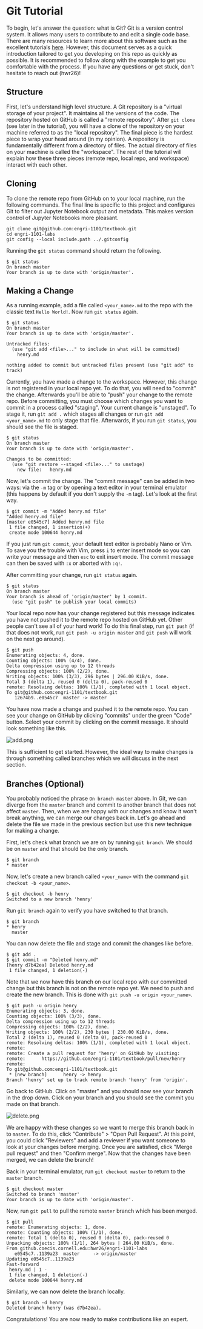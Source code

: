 # Git Tutorial

To begin, let's answer the question: what is Git? Git is a version control
system. It allows many users to contribute to and edit a single code base.
There are many resources to learn more about this software such as the
excellent tutorials [here](https://www.atlassian.com/git/tutorials). However,
this document serves as a quick introduction tailored to get you developing on
this repo as quickly as possible. It is recommended to follow along with the
example to get you comfortable with the process. If you have any questions or
get stuck, don't hesitate to reach out (hwr26)!

## Structure

First, let's understand high level structure. A Git repository is a "virtual
storage of your project". It maintains all the versions of the code. The
repository hosted on GitHub is called a "remote repository". After `git clone`
(see later in the tutorial), you will have a clone of the repository on your
machine referred to as the "local repository". The final piece is the hardest
piece to wrap your head around (in my opinion). A repository is fundamentally
different from a directory of files. The actual directory of files on your
machine is called the "workspace". The rest of the tutorial will explain how
these three pieces (remote repo, local repo, and workspace) interact with each
other.

## Cloning

To clone the remote repo from GitHub on to your local machine, run the
following commands. The final line is specific to this project and configures
Git to filter out Jupyter Notebook output and metadata. This makes version
control of Jupyter Notebooks more pleasant.

```
git clone git@github.com:engri-1101/textbook.git
cd engri-1101-labs
git config --local include.path ../.gitconfig
```

Running the `git status` command should return the following.

```
$ git status
On branch master
Your branch is up to date with 'origin/master'.
```

## Making a Change

As a running example, add a file called `<your_name>.md` to the repo with the
classic text `Hello World!`. Now run `git status` again.

```
$ git status
On branch master
Your branch is up to date with 'origin/master'.

Untracked files:
  (use "git add <file>..." to include in what will be committed)
	henry.md

nothing added to commit but untracked files present (use "git add" to track)
```

Currently, you have made a change to the workspace. However, this change is not
registered in your local repo yet. To do that, you will need to "commit" the
change. Afterwards you'll be able to "push" your change to the remote repo.
Before committing, you must choose which changes you want to commit in a process
called "staging". Your current change is "unstaged". To stage it, run `git add
.` which stages all changes or run `git add <your_name>.md` to only stage that
file. Afterwards, if you run `git status`, you should see the file is staged.

```
$ git status
On branch master
Your branch is up to date with 'origin/master'.

Changes to be committed:
  (use "git restore --staged <file>..." to unstage)
	new file:   henry.md
```

Now, let's commit the change. The "commit message" can be added in two ways:
via the `-m` tag or by opening a text editor in your terminal emulator (this
happens by default if you don't supply the `-m` tag). Let's look at the first
way.

```
$ git commit -m "Added henry.md file"
"Added henry.md file"
[master e0545c7] Added henry.md file
 1 file changed, 1 insertion(+)
 create mode 100644 henry.md
```

If you just run `git commit`, your default text editor is probably Nano or Vim.
To save you the trouble with Vim, press `i` to enter insert mode so you can
write your message and then `esc` to exit insert mode. The commit message can
then be saved with `:x` or aborted with `:q!`.

After committing your change, run `git status` again.

```
$ git status
On branch master
Your branch is ahead of 'origin/master' by 1 commit.
  (use "git push" to publish your local commits)
```

Your local repo now has your change registered but this message indicates you
have not pushed it to the remote repo hosted on GitHub yet. Other people can't
see all of your hard work! To do this final step, run `git push` (if that does
not work, run `git push -u origin master` and `git push` will work on the next
go around).

```
$ git push
Enumerating objects: 4, done.
Counting objects: 100% (4/4), done.
Delta compression using up to 12 threads
Compressing objects: 100% (2/2), done.
Writing objects: 100% (3/3), 296 bytes | 296.00 KiB/s, done.
Total 3 (delta 1), reused 0 (delta 0), pack-reused 0
remote: Resolving deltas: 100% (1/1), completed with 1 local object.
To git@github.com:engri-1101/textbook.git
   12674b9..e0545c7  master -> master
```

You have now made a change and pushed it to the remote repo. You can see your
change on GitHub by clicking "commits" under the green "Code" button. Select
your commit by clicking on the commit message. It should look something like
this.

![add.png](add.png)

This is sufficient to get started. However, the ideal way to make changes is
through something called branches which we will discuss in the next section.

## Branches (Optional)

You probably noticed the phrase `On branch master` above. In Git, we can
diverge from the `master` branch and commit to another branch that does not
affect `master`. Then, when we are happy with our changes and know it won't
break anything, we can merge our changes back in. Let's go ahead and delete the
file we made in the previous section but use this new technique for making a
change.

First, let's check what branch we are on by running `git branch`. We should be
on `master` and that should be the only branch.

```
$ git branch
* master
```

Now, let's create a new branch called `<your_name>` with the command `git
checkout -b <your_name>`.

```
$ git checkout -b henry
Switched to a new branch 'henry'
```

Run `git branch` again to verify you have switched to that branch.

```
$ git branch
* henry
  master
```

You can now delete the file and stage and commit the changes like before.

```
$ git add .
$ git commit -m "Deleted henry.md"
[henry d7b42ea] Deleted henry.md
 1 file changed, 1 deletion(-)
```

Note that we now have this branch on our local repo with our committed change
but this branch is not on the remote repo yet. We need to push and create the
new branch. This is done with `git push -u origin <your_name>`.

```
$ git push -u origin henry
Enumerating objects: 3, done.
Counting objects: 100% (3/3), done.
Delta compression using up to 12 threads
Compressing objects: 100% (2/2), done.
Writing objects: 100% (2/2), 230 bytes | 230.00 KiB/s, done.
Total 2 (delta 1), reused 0 (delta 0), pack-reused 0
remote: Resolving deltas: 100% (1/1), completed with 1 local object.
remote:
remote: Create a pull request for 'henry' on GitHub by visiting:
remote:      https://github.com/engri-1101/textbook/pull/new/henry
remote:
To git@github.com:engri-1101/textbook.git
 * [new branch]      henry -> henry
Branch 'henry' set up to track remote branch 'henry' from 'origin'.
```

Go back to GitHub. Click on "master" and you should now see your branch in the
drop down. Click on your branch and you should see the commit you made on that
branch.

![delete.png](delete.png)

We are happy with these changes so we want to merge this branch back in to
`master`. To do this, click "Contribute" > "Open Pull Request". At this point,
you could click "Reviewers" and add a reviewer if you want someone to look at
your changes before merging. Once you are satisfied, click "Merge pull request"
and then "Confirm merge". Now that the changes have been merged, we can delete the
branch!

Back in your terminal emulator, run `git checkout master` to return to the
`master` branch.

```
$ git checkout master
Switched to branch 'master'
Your branch is up to date with 'origin/master'.
```

Now, run `git pull` to pull the remote `master` branch which has been merged.

```
$ git pull
remote: Enumerating objects: 1, done.
remote: Counting objects: 100% (1/1), done.
remote: Total 1 (delta 0), reused 0 (delta 0), pack-reused 0
Unpacking objects: 100% (1/1), 264 bytes | 264.00 KiB/s, done.
From github.coecis.cornell.edu:hwr26/engri-1101-labs
   e0545c7..1139a23  master     -> origin/master
Updating e0545c7..1139a23
Fast-forward
 henry.md | 1 -
 1 file changed, 1 deletion(-)
 delete mode 100644 henry.md
```

Similarly, we can now delete the branch locally.

```
$ git branch -d henry
Deleted branch henry (was d7b42ea).
```

Congratulations! You are now ready to make contributions like an expert.
